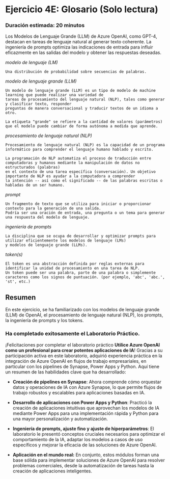 # Ejercicio 4E: Glosario (Solo lectura)

### Duración estimada: 20 minutos

Los Modelos de Lenguaje Grande (LLM) de Azure OpenAI, como GPT-4, destacan en tareas de lenguaje natural al generar texto coherente. La ingeniería de prompts optimiza las indicaciones de entrada para influir eficazmente en las salidas del modelo y obtener las respuestas deseadas.

*modelo de lenguaje (LM)*
```
Una distribución de probabilidad sobre secuencias de palabras.
```

*modelo de lenguaje grande (LLM)*
```
Un modelo de lenguaje grande (LLM) es un tipo de modelo de machine learning que puede realizar una variedad de
tareas de procesamiento del lenguaje natural (NLP), tales como generar y clasificar texto, responder
preguntas de manera conversacional y traducir textos de un idioma a otro.

La etiqueta "grande" se refiere a la cantidad de valores (parámetros) que el modelo puede cambiar de forma autónoma a medida que aprende.
```

*procesamiento de lenguaje natural (NLP)*
```
Procesamiento de lenguaje natural (NLP) es la capacidad de un programa informático para comprender el lenguaje humano hablado y escrito.

La programación de NLP automatiza el proceso de traducción entre computadoras y humanos mediante la manipulación de datos no estructurados (palabras)
en el contexto de una tarea específica (conversación). Un objetivo importante de NLP es ayudar a la computadora a comprender
la intención -- así como el significado -- de las palabras escritas o habladas de un ser humano.
```

*prompt*
```
Un fragmento de texto que se utiliza para iniciar o proporcionar contexto para la generación de una salida.
Podría ser una oración de entrada, una pregunta o un tema para generar una respuesta del modelo de lenguaje.
```

*ingeniería de prompts*
```
La disciplina que se ocupa de desarrollar y optimizar prompts para utilizar eficientemente los modelos de lenguaje (LMs)
y modelos de lenguaje grande (LLMs).
```

*token(s)*
```
El token es una abstracción definida por reglas externas para identificar la unidad de procesamiento en una tarea de NLP.
Un token puede ser una palabra, parte de una palabra o simplemente caracteres como los signos de puntuación. (por ejemplo, 'abc', 'abc.', 'st', etc.)
```

## Resumen

En este ejercicio, se ha familiarizado con los modelos de lenguaje grande (LLM) de OpenAI, el procesamiento de lenguaje natural (NLP), los prompts, la ingeniería de prompts y los tokens.

### Ha completado exitosamente el Laboratorio Práctico.

¡Felicitaciones por completar el laboratorio práctico **Utilice Azure OpenAI como un profesional para crear potentes aplicaciones de IA**! Gracias a su participación activa en este laboratorio, adquirió experiencia práctica en la integración de Azure OpenAI en flujos de trabajo empresariales, en particular con los pipelines de Synapse, Power Apps y Python. Aquí tiene un resumen de las habilidades clave que ha desarrollado:

- **Creación de pipelines en Synapse**: Ahora comprende cómo orquestar datos y operaciones de IA con Azure Synapse, lo que permite flujos de trabajo robustos y escalables para aplicaciones basadas en IA.

- **Desarrollo de aplicaciones con Power Apps y Python**: Practicó la creación de aplicaciones intuitivas que aprovechan los modelos de IA mediante Power Apps para una implementación rápida y Python para una mayor personalización y automatización.

- **Ingeniería de prompts, ajuste fino y ajuste de hiperparámetros**: El laboratorio le presentó conceptos cruciales necesarios para optimizar el comportamiento de la IA, adaptar los modelos a casos de uso específicos y mejorar la eficacia de las soluciones de Azure OpenAI.

- **Aplicación en el mundo real:** En conjunto, estos módulos forman una base sólida para implementar soluciones de Azure OpenAI para resolver problemas comerciales, desde la automatización de tareas hasta la creación de aplicaciones inteligentes.